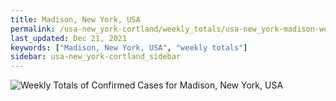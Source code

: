 ```yaml
---
title: Madison, New York, USA
permalink: /usa-new_york-cortland/weekly_totals/usa-new_york-madison-weekly_totals.html
last_updated: Dec 21, 2021
keywords: ["Madison, New York, USA", "weekly totals"]
sidebar: usa-new_york-cortland_sidebar
---
```


![Weekly Totals of Confirmed Cases for Madison, New York, USA](/covid_tracker/images/graphs/usa-new_york-madison-weekly_totals_graph.png)
